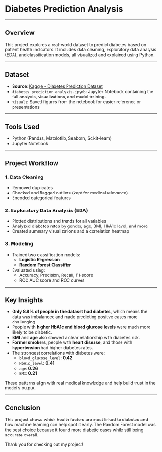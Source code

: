 # Diabetes Prediction Analysis
---

## Overview

This project explores a real-world dataset to predict diabetes based on patient health indicators. It includes data cleaning, exploratory data analysis (EDA), and classification models, all visualized and explained using Python.

---

## Dataset

- **Source**: [Kaggle - Diabetes Prediction Dataset](https://www.kaggle.com/datasets/iammustafatz/diabetes-prediction-dataset)
- `diabetes_prediction_analysis.ipynb`: Jupyter Notebook containing the full analysis, visualizations, and model training.
- `visuals`: Saved figures from the notebook for easier reference or presentations.

---

## Tools Used

- Python (Pandas, Matplotlib, Seaborn, Scikit-learn)
- Jupyter Notebook

---

## Project Workflow

### 1. **Data Cleaning**
- Removed duplicates
- Checked and flagged outliers (kept for medical relevance)
- Encoded categorical features

### 2. **Exploratory Data Analysis (EDA)**
- Plotted distributions and trends for all variables
- Analyzed diabetes rates by gender, age, BMI, HbA1c level, and more
- Created summary visualizations and a correlation heatmap

### 3. **Modeling**
- Trained two classification models:
  - **Logistic Regression**
  - **Random Forest Classifier**
- Evaluated using:
  - Accuracy, Precision, Recall, F1-score
  - ROC AUC score and ROC curves

---

## Key Insights

- **Only 8.8% of people in the dataset had diabetes,** which means the data was imbalanced and made predicting positive cases more challenging.
- People with **higher HbA1c and blood glucose levels** were much more likely to be diabetic.
- **BMI** and **age** also showed a clear relationship with diabetes risk.
- **Former smokers**, people with **heart disease**, and those with **hypertension** had higher diabetes rates.
- The strongest correlations with diabetes were:
  - `blood_glucose_level`: **0.42**
  - `HbA1c_level`: **0.41**
  - `age`: **0.26**
  - `BMI`: **0.21**

These patterns align with real medical knowledge and help build trust in the model’s output.

---

## Conclusion

This project shows which health factors are most linked to diabetes and how machine learning can help spot it early. The Random Forest model was the best choice because it found more diabetic cases while still being accurate overall.

Thank you for checking out my project!
